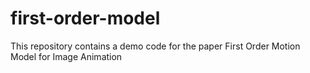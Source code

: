 # first-order-model
This repository contains a demo code for the paper First Order Motion Model for Image Animation
